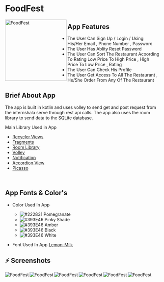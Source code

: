 # FoodFest

<img align="left"  height="200px" width="200px" alt="FoodFest"  src="https://i.imgur.com/u4IP0Fs.png"/>

##  App Features

 - The User Can Sign Up / Login / Using His/Her Email , Phone Number , Password
 - The User Has Ablity Reset Password 
 - The User Can Sort The Restaurant Acoording To Rating Low Price To High Price , High Price To Low Price , Rating
 - The User Can Check His Profile 
 - The User Get Access To All The Restaurant , He/She Order From Any Of The Restaurant
 

##  Brief About App

The app is built in kotlin and uses volley to send get and post request from the internshala serve through rest api calls.
The app also uses the room library to send data to the SQLite database.

Main Library Used in App

- [Recycler Views](https://www.javatpoint.com/android-recyclerview-list-example)
- [Fragments](https://developer.android.com/guide/fragments)
- [Room Library](https://developer.android.com/training/data-storage/room)
- [Volley](https://www.google.com/search?client=firefox-b-d&q=Volley)
- [Notification](https://developer.android.com/guide/topics/ui/notifiers/notifications)
- [Accordion View](https://github.com/riyagayasen/Android_accordion_view)
- [Picasso](https://square.github.io/picasso/)

</br>

## App Fonts & Color's

- Color Used In App
    - ![#222831](https://via.placeholder.com/15/F44336/000000?text=+) Pomegranate
    - ![#393E46](https://via.placeholder.com/15/FF4CAF50/000000?text=+) Pinky Shade
    - ![#393E46](https://via.placeholder.com/15/ffc107/000000?text=+) Amber
    - ![#393E46](https://via.placeholder.com/15/000000/000000?text=+) Black
    - ![#393E46](https://via.placeholder.com/15/FFFFFFFF/000000?text=+) White
 
- Font Used In App [Lemon-Milk](https://www.dafont.com/lemon-milk.fontt)


## :zap: Screenshots

  <img align="left" alt="FoodFest"  src="https://i.imgur.com/qzE1H5K.png">
  <img align="left" alt="FoodFest"  src="https://i.imgur.com/ZBzimMK.png">
  <img align="left" alt="FoodFest"  src="https://i.imgur.com/iixRGHt.png">
  <img align="left" alt="FoodFest"  src="https://i.imgur.com/XJEUC70.png">
  <img align="left" alt="FoodFest"  src="https://i.imgur.com/xNJJHWo.png">
  <img align="left" alt="FoodFest"  src="https://i.imgur.com/JKZDwE0.png">

<br />

